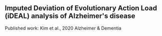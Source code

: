 ## Imputed Deviation of Evolutionary Action Load (iDEAL) analysis of Alzheimer's disease


Published work: Kim et al., 2020 Alzheimer & Dementia